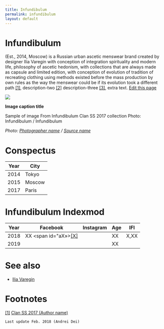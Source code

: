 ```yaml
---
title: Infundibulum
permalink: infundibulum
layout: default
---
```


# Infundibulum

(Est., 2014, Moscow) is a Russian urban ascetic menswear brand created by designer Ilia Varegin with conception of integration spirituality and modern life, philosophy of ascetic hedonism, with collections that are always made as capsule and limited edition, with conception of evolution of tradition of recreating clothing using methods existed before the mass production by own rules as the way the menswear could be if its evolution took a different path <span id="a1">[\[1\]](#f1)</span>, description-two <span id="a2">[\[2\]](#f2)</span> description-three <span id="a3">[\[3\]](#f3)</span>, extra text. [Edit this page](http://prose.io/#indexmod/encyclopedia/edit/master/infundibulum.md)

![](/encyclopedia/images/image-name.jpg)

**Image caption title**

Sample of image
From Infundibulum Clan SS 2017 collection
Photo: Infundibulum / Infundibulum

*Photo: [Photographer name](/photographer-name-page) / [Source name](/source-name-page)*

# Conspectus

|Year|City|
|----|-----|
|2014|Tokyo|
|2015|Moscow|
|2017|Paris|

# Infundibulum Indexmod

|Year|Facebook|Instagram|Age|IFI|
|-|-|-|-|-|
|2018|ХХ <span id="aХ»>[\[Х\]](#fХ)</span>||ХХ|Х,ХХ|
|2019|||ХХ||

# See also

+ [Ilia Varegin](varegin-ilia)


# Footnotes

[[1]](#a1) <span id="f1"></span> [Clan SS 2017 (Author name)](http://example.net/article)


`Last update Feb. 2018 (Andrei Dei)`
